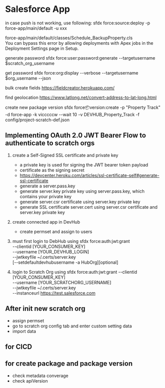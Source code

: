 # Salesforce App

in case push is not working, use following:
sfdx force:source:deploy -p force-app/main/default -u xxx

force-app/main/default/classes/Schedule_BackupProperty.cls  
You can bypass this error by allowing deployments with Apex jobs in the Deployment Settings page in Setup.

generate password
sfdx force:user:password:generate --targetusername \$scratch_org_username

get password
sfdx force:org:display --verbose --targetusername \$org_username --json

bulk create fields
<https://fieldcreator.herokuapp.com/>

find geolocation
<https://www.latlong.net/convert-address-to-lat-long.html>

create new package version
sfdx force:package:version:create -p "Property Track" -d force-app -k vicccccw --wait 10 -v DEVHUB_Property_Track -f config/project-scratch-def.json

## Implementing OAuth 2.0 JWT Bearer Flow to authenticate to scratch orgs

1. create a Self-Signed SSL certificate and private key

   - a private key is used for signing the JWT bearer token payload
   - certificate as the signing secret
   - <https://devcenter.heroku.com/articles/ssl-certificate-self#generate-ssl-certificate>
   - generate a server.pass.key
   - generate server.key private key using server.pass.key, which contains your private key
   - generate server.csr certificate using server.key private key
   - generate SSL certificate server.cert using server.csr certificate and server.key private key

2. create connected app in DevHub

   - create permset and assign to users

3. must first login to DebHub using sfdx force:auth:jwt:grant \
   --clientid [YOUR_CONSUMER_KEY] \
   --username [YOUR_DEVHUB_LOGIN] \
   --jwtkeyfile ~/.certs/server.key \
   [--setdefaultdevhubusername -a HubOrg][optional]

4. login to Scratch Org using sfdx force:auth:jwt:grant --clientid [YOUR_CONSUMER_KEY] \
   --username [YOUR_SCRATCHORG_USERNAME] \
   --jwtkeyfile ~/.certs/server.key \
   --instanceurl <https://test.salesforce.com>

## After init new scratch org

- assign permset
- go to scratch org config tab and enter custom setting data
- import data

## for CICD

## for create package and package version

- check metadata converage
- check apiVersion
